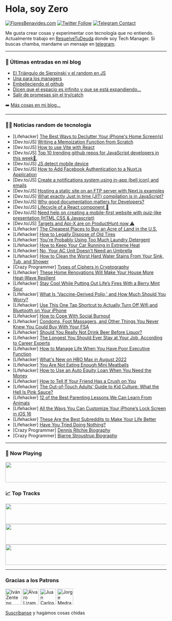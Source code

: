 # Hola, soy Zero

[![FloresBenavides.com](https://img.shields.io/website?down_message=oops&label=MiBlog&style=for-the-badge&up_message=online&url=https%3A%2F%2Ffloresbenavides.com)](https://floresbenavides.com) [![Twitter Follow](https://img.shields.io/twitter/follow/ZeroDragon?color=%231DA1F2&label=Follow&logo=twitter&logoColor=ffffff&style=for-the-badge)](https://twitter.com/zerodragon) [![Telegram Contact](https://img.shields.io/badge/escr%C3%ADbeme-ZeroDragon-%2326A5E4?style=for-the-badge&logo=telegram)](https://t.me/zerodragon)

Me gusta crear cosas y experimentar con tecnología que no entiendo.
Actualmente trabajo en [ResuelveTuDeuda](http://github.com/resuelve) donde soy Tech Manager.
Si buscas chamba, mandame un mensaje en [telegram](https://t.me/zerodragon).

---

### 📕 Últimas entradas en mi blog
<!-- BLOG-POST-LIST:START -->
- [El Triángulo de Sierpinski y el random en JS](https://floresbenavides.com/el-triangulo-de-sierpinski-y-el-random-en-js/)
- [Una para los managers](https://floresbenavides.com/una-para-los-managers/)
- [Embelleciendo el github](https://floresbenavides.com/embelleciendo-el-github/)
- [Dicen que el espacio es infinito y que se está expandiendo…](https://floresbenavides.com/dicen-que-el-espacio-es-infinito-y-que-se-esta-expandiendo/)
- [Salir de promesas sin el try/catch](https://floresbenavides.com/salir-de-promesas-sin-el-try-catch/)
<!-- BLOG-POST-LIST:END -->

➡️ [Más cosas en mi blog...](https://floresbenavides.com)

---

### 👨‍💻 Noticias random de tecnología
<!-- TECH-POSTS:START -->
- [Lifehacker] [The Best Ways to Declutter Your iPhone&#39;s Home Screen&lpar;s&rpar;](https://lifehacker.com/the-best-ways-to-declutter-your-iphones-home-screen-s-1849319576)
- [Dev.to/JS] [Writing a Memoization Function from Scratch](https://dev.to/teekay/writing-a-memoization-function-from-scratch-1500)
- [Dev.to/JS] [How to use Vite with React](https://dev.to/asapconet/how-to-use-vite-with-react-3gnf)
- [Dev.to/JS] [Top 10 trending github repos for JavaScript developers in this week💝.](https://dev.to/ksengine/top-10-trending-github-repos-for-javascript-developers-in-this-week-1b11)
- [Dev.to/JS] [JS detect mobile device](https://dev.to/baasmurdo/js-detect-mobile-device-b15)
- [Dev.to/JS] [How to Add Facebook Authentication to a Nuxt.js Application](https://dev.to/hackmamba/how-to-add-facebook-authentication-to-a-nuxtjs-application-1jd7)
- [Dev.to/JS] [Create a notifications system using in-app &lpar;bell icon&rpar; and emails](https://dev.to/novu/create-a-notifications-system-using-in-app-bell-icon-and-emails-5c15)
- [Dev.to/JS] [Hosting a static site on an FTP server with Next.js examples](https://dev.to/jussinevavuori/hosting-a-static-site-on-an-ftp-server-with-nextjs-examples-2pe1)
- [Dev.to/JS] [What exactly Just in time &lpar;JIT&rpar; compilation is in JavaScript?](https://dev.to/aamchora/what-exactly-jit-compilation-is-in-javascript-4on9)
- [Dev.to/JS] [Why good documentation matters for Developers?](https://dev.to/jacobandrewsky/why-good-documentation-matters-for-developers-45be)
- [Dev.to/JS] [Lifecycle of a React component 🔄](https://dev.to/garvcoding/lifecycle-of-a-react-component-23c9)
- [Dev.to/JS] [Need help on creating a mobile-first website with quiz-like presentation &lpar;HTML CSS &amp; Javascript&rpar;](https://dev.to/eixi/need-help-on-creating-a-mobile-first-website-with-quiz-like-presentation-html-css-javascript-471n)
- [Dev.to/JS] [Targets and Api-X are on ProductHunt now ⚠️](https://dev.to/vipsprojects/targets-and-api-x-is-on-producthunt-now-1b7j)
- [Lifehacker] [The Cheapest Places to Buy an Acre of Land in the U.S.](https://lifehacker.com/the-cheapest-places-to-buy-an-acre-of-land-in-the-u-s-1849199586)
- [Lifehacker] [How to Legally Dispose of Old Tires](https://lifehacker.com/how-to-legally-dispose-of-old-tires-1849199642)
- [Lifehacker] [You&#39;re Probably Using Too Much Laundry Detergent](https://lifehacker.com/youre-probably-using-too-much-laundry-detergent-1849199657)
- [Lifehacker] [How to Keep Your Car Running in Extreme Heat](https://lifehacker.com/how-to-keep-your-car-running-in-extreme-heat-1849214753)
- [Lifehacker] [No, Your AC Unit Doesn&#39;t Need an Umbrella](https://lifehacker.com/no-your-ac-unit-doesnt-need-an-umbrella-1849199566)
- [Lifehacker] [How to Clean the Worst Hard Water Stains From Your Sink, Tub, and Shower](https://lifehacker.com/how-to-clean-the-worst-hard-water-stains-from-your-sink-1849184792)
- [Crazy Programmer] [Types of Ciphers in Cryptography](https://www.thecrazyprogrammer.com/2022/07/types-of-ciphers-in-cryptography.html)
- [Lifehacker] [These Home Renovations Will Make Your House More Heat-Wave Resilient](https://lifehacker.com/these-home-renovations-will-make-your-house-more-heat-w-1849319759)
- [Lifehacker] [Stay Cool While Putting Out Life’s Fires With a Berry Mint Sour](https://lifehacker.com/stay-cool-while-putting-out-life-s-fires-with-a-berry-m-1849320638)
- [Lifehacker] [What Is &#39;Vaccine-Derived Polio,&#39; and How Much Should You Worry?](https://lifehacker.com/what-is-vaccine-derived-polio-and-how-much-should-you-1849319885)
- [Lifehacker] [Use This One Tap Shortcut to Actually Turn Off Wifi and Bluetooth on Your iPhone](https://lifehacker.com/use-this-one-tap-shortcut-to-actually-turn-off-wifi-and-1849318943)
- [Lifehacker] [How to Cope With Social Burnout](https://lifehacker.com/how-to-cope-with-social-burnout-1849319392)
- [Lifehacker] [Condoms, Foot Massagers, and Other Things You Never Knew You Could Buy With Your FSA](https://lifehacker.com/condoms-foot-massagers-and-other-things-you-never-kne-1849319771)
- [Lifehacker] [Should You Really Not Drink Beer Before Liquor?](https://lifehacker.com/should-you-really-not-drink-beer-before-liquor-1849319425)
- [Lifehacker] [The Longest You Should Ever Stay at Your Job, According to Career Experts](https://lifehacker.com/the-longest-you-should-ever-stay-at-your-job-according-1849319335)
- [Lifehacker] [How to Manage Life When You Have Poor Executive Function](https://lifehacker.com/how-to-manage-life-when-you-have-poor-executive-functio-1849318841)
- [Lifehacker] [What&#39;s New on HBO Max in August 2022](https://lifehacker.com/whats-new-on-hbo-max-in-august-2022-1849319127)
- [Lifehacker] [You Are Not Eating Enough Mini Meatballs](https://lifehacker.com/you-are-not-eating-enough-mini-meatballs-1849318923)
- [Lifehacker] [How to Use an Auto Equity Loan When You Need the Money](https://lifehacker.com/how-to-use-an-auto-equity-loan-when-you-need-the-money-1849318889)
- [Lifehacker] [How to Tell If Your Friend Has a Crush on You](https://lifehacker.com/how-to-tell-if-your-friend-has-a-crush-on-you-1849316415)
- [Lifehacker] [The Out-of-Touch Adults’ Guide to Kid Culture: What the Hell Is Pink Sauce?](https://lifehacker.com/what-is-pink-sauce-1849317941)
- [Lifehacker] [12 of the Best Parenting Lessons We Can Learn From Animals](https://lifehacker.com/12-of-the-best-parenting-lessons-we-can-learn-from-anim-1849316491)
- [Lifehacker] [All the Ways You Can Customize Your iPhone’s Lock Screen in iOS 16](https://lifehacker.com/all-the-ways-you-can-customize-your-iphone-s-lock-scree-1849310427)
- [Lifehacker] [These Are the Best Subreddits to Make Your Life Better](https://lifehacker.com/these-are-the-best-subreddits-to-make-your-life-better-1849315013)
- [Lifehacker] [Have You Tried Doing Nothing?](https://lifehacker.com/have-you-tried-doing-nothing-1849316346)
- [Crazy Programmer] [Dennis Ritchie Biography](https://www.thecrazyprogrammer.com/2022/07/dennis-ritchie-biography.html)
- [Crazy Programmer] [Bjarne Stroustrup Biography](https://www.thecrazyprogrammer.com/2022/07/bjarne-stroustrup-biography.html)<!-- TECH-POSTS:END -->

---

### 🎵 Now Playing
<a href="https://spotify-now-playing-dun.vercel.app/now-playing?open"><img src="https://spotify-now-playing-dun.vercel.app/now-playing" width="540" height="64"></a>

### 📈 Top Tracks
<a href="https://spotify-now-playing-dun.vercel.app/top-tracks?i=1&open"><img src="https://spotify-now-playing-dun.vercel.app/top-tracks?i=1" width="540" height="64"></a>
<a href="https://spotify-now-playing-dun.vercel.app/top-tracks?i=2&open"><img src="https://spotify-now-playing-dun.vercel.app/top-tracks?i=2" width="540" height="64"></a>
<a href="https://spotify-now-playing-dun.vercel.app/top-tracks?i=3&open"><img src="https://spotify-now-playing-dun.vercel.app/top-tracks?i=3" width="540" height="64"></a>

---

### Gracias a los Patrons
[<img src="https://avatars.githubusercontent.com/u/243380?v=4" alt="Iván Zenteno" width="50px">](https://github.com/k001) [<img src="https://avatars.githubusercontent.com/u/19955639?v=4" alt="Álvaro Lizama" width="50px">](https://github.com/alvarolizama) [<img src="https://avatars.githubusercontent.com/u/2718753?v=4" alt="Juan Carlos Ruiz" width="50px">](https://github.com/JuanCrg90) [<img src="https://avatars.githubusercontent.com/u/37025?v=4" alt="Jorge Medrano" width="50px">](https://github.com/h1pp1e) 

[Suscríbanse](https://www.patreon.com/zerodragon) y hagámos cosas chidas
